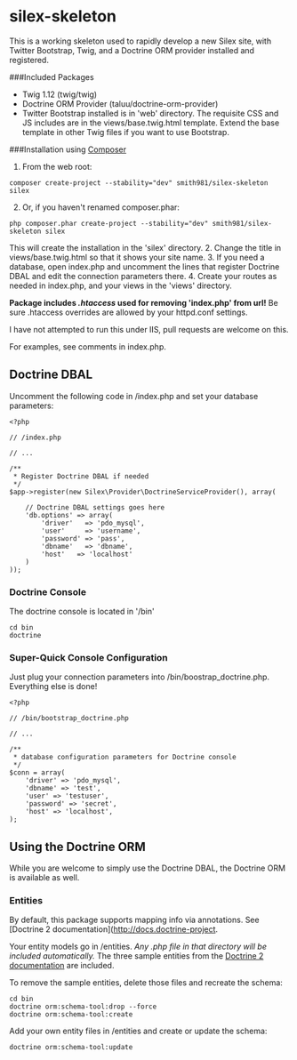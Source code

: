 silex-skeleton
==============

This is a working skeleton used to rapidly develop a new Silex site, with Twitter Bootstrap, Twig, and a Doctrine ORM provider installed and registered.

###Included Packages
* Twig 1.12 (twig/twig)
* Doctrine ORM Provider (taluu/doctrine-orm-provider)
* Twitter Bootstrap installed is in 'web' directory. The requisite CSS and JS includes are in the views/base.twig.html template. Extend the base template in other Twig files if you want to use Bootstrap.

###Installation using [Composer](http://getcomposer.org)
1. From the web root:
```
composer create-project --stability="dev" smith981/silex-skeleton silex
```
2. Or, if you haven't renamed composer.phar:
```
php composer.phar create-project --stability="dev" smith981/silex-skeleton silex
```  
This will create the installation in the 'silex' directory.
2. Change the title in views/base.twig.html so that it shows your site name.
3. If you need a database, open index.php and uncomment the lines that register Doctrine DBAL and edit the connection parameters there.
4. Create your routes as needed in index.php, and your views in the 'views' directory.

**Package includes *.htaccess* used for removing 'index.php' from url!** Be sure .htaccess overrides are allowed by your httpd.conf settings.

I have not attempted to run this under IIS, pull requests are welcome on this.

For examples, see comments in index.php.

## Doctrine DBAL

Uncomment the following code in /index.php and set your database parameters:

~~~
<?php

// /index.php

// ...

/**
 * Register Doctrine DBAL if needed
 */
$app->register(new Silex\Provider\DoctrineServiceProvider(), array(

    // Doctrine DBAL settings goes here
    'db.options' => array(
      	'driver'   => 'pdo_mysql',
  		'user'     => 'username',
  		'password' => 'pass',
  		'dbname'   => 'dbname',
  		'host'	 => 'localhost'
  	)
));
~~~

### Doctrine Console  
The doctrine console is located in '/bin'
```
cd bin
doctrine
```

### Super-Quick Console Configuration
Just plug your connection parameters into /bin/boostrap_doctrine.php. Everything else is done!

~~~
<?php

// /bin/bootstrap_doctrine.php

// ...

/**
 * database configuration parameters for Doctrine console
 */
$conn = array(
    'driver' => 'pdo_mysql',
    'dbname' => 'test',
    'user' => 'testuser',
    'password' => 'secret',
    'host' => 'localhost',
);
~~~

## Using the Doctrine ORM

While you are welcome to simply use the Doctrine DBAL, the Doctrine ORM is available as well.

### Entities
By default, this package supports mapping info via annotations. See [Doctrine 2 documentation](http://docs.doctrine-project.

Your entity models go in /entities. *Any .php file in that directory will be included automatically.*
The three sample entities from the [Doctrine 2 documentation](http://docs.doctrine-project.org/en/latest/tutorials/getting-started.html) are included.

To remove the sample entities, delete those files and recreate the schema:  
```
cd bin
doctrine orm:schema-tool:drop --force
doctrine orm:schema-tool:create
```

Add your own entity files in /entities and create or update the schema:  
```
doctrine orm:schema-tool:update
```
